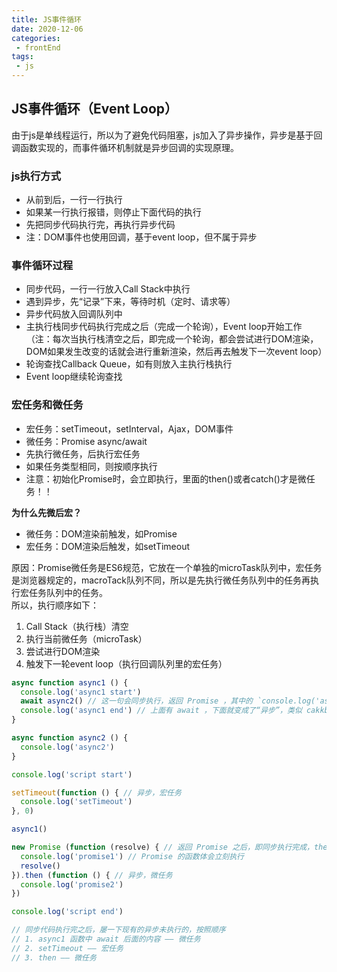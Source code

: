 ```yaml
---  
title: JS事件循环  
date: 2020-12-06  
categories:  
 - frontEnd  
tags:  
 - js  
---  
```

## JS事件循环（Event Loop）  
由于js是单线程运行，所以为了避免代码阻塞，js加入了异步操作，异步是基于回调函数实现的，而事件循环机制就是异步回调的实现原理。  

### js执行方式  
* 从前到后，一行一行执行  
* 如果某一行执行报错，则停止下面代码的执行  
* 先把同步代码执行完，再执行异步代码  
* 注：DOM事件也使用回调，基于event loop，但不属于异步  
  
### 事件循环过程  
* 同步代码，一行一行放入Call Stack中执行  
* 遇到异步，先“记录”下来，等待时机（定时、请求等）  
* 异步代码放入回调队列中  
* 主执行栈同步代码执行完成之后（完成一个轮询），Event loop开始工作（注：每次当执行栈清空之后，即完成一个轮询，都会尝试进行DOM渲染，DOM如果发生改变的话就会进行重新渲染，然后再去触发下一次event loop）  
* 轮询查找Callback Queue，如有则放入主执行栈执行  
* Event loop继续轮询查找  

### 宏任务和微任务  
* 宏任务：setTimeout，setInterval，Ajax，DOM事件  
* 微任务：Promise async/await  
* 先执行微任务，后执行宏任务  
* 如果任务类型相同，则按顺序执行  
* 注意：初始化Promise时，会立即执行，里面的then()或者catch()才是微任务！！  

**为什么先微后宏？**  
* 微任务：DOM渲染前触发，如Promise  
* 宏任务：DOM渲染后触发，如setTimeout  

原因：Promise微任务是ES6规范，它放在一个单独的microTask队列中，宏任务是浏览器规定的，macroTack队列不同，所以是先执行微任务队列中的任务再执行宏任务队列中的任务。  
所以，执行顺序如下：  
1. Call Stack（执行栈）清空  
2. 执行当前微任务（microTask）  
3. 尝试进行DOM渲染  
4. 触发下一轮event loop（执行回调队列里的宏任务）  

```js  
async function async1 () {  
  console.log('async1 start')  
  await async2() // 这一句会同步执行，返回 Promise ，其中的 `console.log('async2')` 也会同步执行  
  console.log('async1 end') // 上面有 await ，下面就变成了“异步”，类似 cakkback 的功能（微任务）  
}  

async function async2 () {  
  console.log('async2')  
}  

console.log('script start')  

setTimeout(function () { // 异步，宏任务  
  console.log('setTimeout')  
}, 0)  

async1()  

new Promise (function (resolve) { // 返回 Promise 之后，即同步执行完成，then 是异步代码  
  console.log('promise1') // Promise 的函数体会立刻执行  
  resolve()  
}).then (function () { // 异步，微任务  
  console.log('promise2')  
})  

console.log('script end')  

// 同步代码执行完之后，屡一下现有的异步未执行的，按照顺序  
// 1. async1 函数中 await 后面的内容 —— 微任务  
// 2. setTimeout —— 宏任务  
// 3. then —— 微任务  
```  
